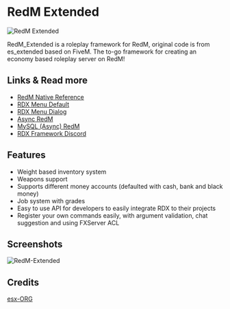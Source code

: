 # RedM Extended
![RedM Extended](https://cdn.discordapp.com/attachments/686807996420063232/901407156245512192/unknown2343.png)

RedM_Extended is a roleplay framework for RedM, original code is from es_extended based on FiveM. The to-go framework for creating an economy based roleplay server on RedM!

## Links & Read more
- [RedM Native Reference](https://vespura.com/doc/natives/)
- [RDX Menu Default](https://github.com/Redm-Extended-PT/rdx_menu_default)
- [RDX Menu Dialog](https://github.com/Redm-Extended-PT/rdx_menu_dialog)
- [Async RedM](https://github.com/TigoDevelopment/redm-async/tree/master)
- [MySQL (Async) RedM](https://github.com/TigoDevelopment/redm-mysql-async)
- [RDX Framework Discord](https://discord.gg/VkhUUGHpNs)

## Features
- Weight based inventory system
- Weapons support
- Supports different money accounts (defaulted with cash, bank and black money)
- Job system with grades
- Easy to use API for developers to easily integrate RDX to their projects
- Register your own commands easily, with argument validation, chat suggestion and using FXServer ACL

## Screenshots
![RedM-Extended](https://cdn.discordapp.com/attachments/686807996420063232/901408246991032390/unknown.png)

## Credits
[esx-ORG](https://github.com/esx-framework)
